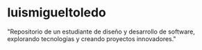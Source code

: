 # luismigueltoledo
"Repositorio de un estudiante de diseño y desarrollo de software, explorando tecnologías y creando proyectos innovadores."
